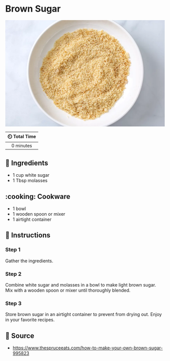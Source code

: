# Brown Sugar

![Brown Sugar](../assets/images/brown-sugar.jpg)

| :timer_clock: Total Time |
|:-----------------------: |
| 0 minutes |

## :salt: Ingredients

- 1 cup white sugar
- 1 Tbsp molasses

## :cooking: Cookware

- 1 bowl
- 1 wooden spoon or mixer
- 1 airtight container

## :pencil: Instructions

### Step 1

Gather the ingredients.

### Step 2

Combine white sugar and molasses in a bowl to make light brown sugar. Mix with a wooden spoon or mixer until thoroughly
blended.

### Step 3

Store brown sugar in an airtight container to prevent from drying out. Enjoy in your favorite recipes.

## :link: Source

- <https://www.thespruceeats.com/how-to-make-your-own-brown-sugar-995823>
